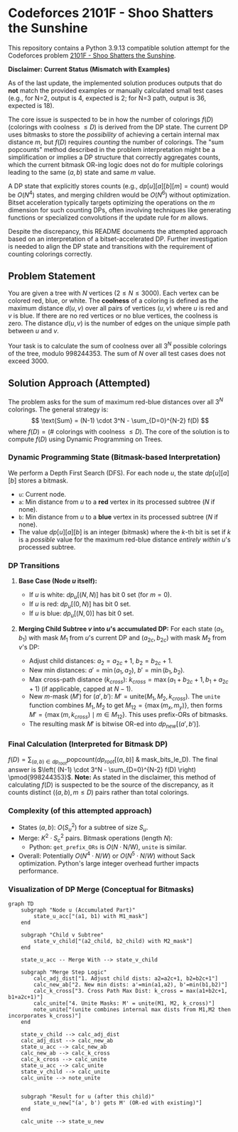 # Codeforces 2101F - Shoo Shatters the Sunshine

This repository contains a Python 3.9.13 compatible solution attempt for the Codeforces problem [2101F - Shoo Shatters the Sunshine](https://codeforces.com/problemset/problem/2101/F).

**Disclaimer: Current Status (Mismatch with Examples)**

As of the last update, the implemented solution produces outputs that do **not** match the provided examples or manually calculated small test cases (e.g., for N=2, output is 4, expected is 2; for N=3 path, output is 36, expected is 18).

The core issue is suspected to be in how the number of colorings $f(D)$ (colorings with coolness $\le D$) is derived from the DP state. The current DP uses bitmasks to store the *possibility* of achieving a certain internal max distance $m$, but $f(D)$ requires *counting* the number of colorings. The "sum popcounts" method described in the problem interpretation might be a simplification or implies a DP structure that correctly aggregates counts, which the current bitmask OR-ing logic does not do for multiple colorings leading to the same $(a,b)$ state and same $m$ value.

A DP state that explicitly stores counts (e.g., $dp[u][a][b][m] = \text{count}$) would be $O(N^4)$ states, and merging children would be $O(N^6)$ without optimization. Bitset acceleration typically targets optimizing the operations on the $m$ dimension for such counting DPs, often involving techniques like generating functions or specialized convolutions if the update rule for $m$ allows.

Despite the discrepancy, this README documents the attempted approach based on an interpretation of a bitset-accelerated DP. Further investigation is needed to align the DP state and transitions with the requirement of counting colorings correctly.

## Problem Statement

You are given a tree with $N$ vertices ($2 \le N \le 3000$). Each vertex can be colored red, blue, or white.
The **coolness** of a coloring is defined as the maximum distance $d(u, v)$ over all pairs of vertices $(u, v)$ where $u$ is red and $v$ is blue. If there are no red vertices or no blue vertices, the coolness is zero.
The distance $d(u,v)$ is the number of edges on the unique simple path between $u$ and $v$.

Your task is to calculate the sum of coolness over all $3^N$ possible colorings of the tree, modulo 998244353.
The sum of $N$ over all test cases does not exceed 3000.

## Solution Approach (Attempted)

The problem asks for the sum of maximum red-blue distances over all $3^N$ colorings. The general strategy is:
$$ \text{Sum} = (N-1) \cdot 3^N - \sum_{D=0}^{N-2} f(D) $$
where $f(D) = (\text{# colorings with coolness } \le D)$. The core of the solution is to compute $f(D)$ using Dynamic Programming on Trees.

### Dynamic Programming State (Bitmask-based Interpretation)

We perform a Depth First Search (DFS). For each node $u$, the state $dp[u][a][b]$ stores a bitmask.
-   `u`: Current node.
-   `a`: Min distance from $u$ to a **red** vertex in its processed subtree ($N$ if none).
-   `b`: Min distance from $u$ to a **blue** vertex in its processed subtree ($N$ if none).
-   The value $dp[u][a][b]$ is an integer (bitmask) where the $k$-th bit is set if $k$ is a *possible* value for the maximum red-blue distance *entirely within* $u$'s processed subtree.

### DP Transitions

1.  **Base Case (Node $u$ itself):**
    -   If $u$ is white: $dp_u[(N, N)]$ has bit 0 set (for $m=0$).
    -   If $u$ is red: $dp_u[(0, N)]$ has bit 0 set.
    -   If $u$ is blue: $dp_u[(N, 0)]$ has bit 0 set.

2.  **Merging Child Subtree $v$ into $u$'s accumulated DP:**
    For each state $(a_1, b_1)$ with mask $M_1$ from $u$'s current DP and $(a_{2c}, b_{2c})$ with mask $M_2$ from $v$'s DP:
    -   Adjust child distances: $a_2 = a_{2c} + 1$, $b_2 = b_{2c} + 1$.
    -   New min distances: $a' = \min(a_1, a_2)$, $b' = \min(b_1, b_2)$.
    -   Max cross-path distance ($k_{cross}$): $k_{cross} = \max(a_1 + b_{2c} + 1, b_1 + a_{2c} + 1)$ (if applicable, capped at $N-1$).
    -   New $m$-mask ($M')$ for $(a',b')$: $M' = \text{unite}(M_1, M_2, k_{cross})$.
        The `unite` function combines $M_1, M_2$ to get $M_{12} = \{ \max(m_x, m_y) \}$, then forms $M' = \{ \max(m, k_{cross}) \mid m \in M_{12} \}$. This uses prefix-ORs of bitmasks.
    -   The resulting mask $M'$ is bitwise OR-ed into $dp_{new}[(a',b')]$.

### Final Calculation (Interpreted for Bitmask DP)

$f(D) = \sum_{(a,b) \in dp_{root}} \text{popcount}(dp_{root}[(a,b)] \text{ & mask\_bits\_le\_D})$.
The final answer is $\left( (N-1) \cdot 3^N - \sum_{D=0}^{N-2} f(D) \right) \pmod{998244353}$.
**Note:** As stated in the disclaimer, this method of calculating $f(D)$ is suspected to be the source of the discrepancy, as it counts distinct $( (a,b), m \le D)$ pairs rather than total colorings.

### Complexity (of this attempted approach)

-   States $(a,b)$: $O(S_u^2)$ for a subtree of size $S_u$.
-   Merge: $K^2 \cdot S_c^2$ pairs. Bitmask operations (length $N$):
    -   Python: `get_prefix_ORs` is $O(N \cdot \text{N/W})$, `unite` is similar.
-   Overall: Potentially $O(N^4 \cdot N/W)$ or $O(N^5 \cdot N/W)$ without Sack optimization. Python's large integer overhead further impacts performance.

### Visualization of DP Merge (Conceptual for Bitmasks)

```mermaid
graph TD
    subgraph "Node u (Accumulated Part)"
        state_u_acc["(a1, b1) with M1_mask"]
    end

    subgraph "Child v Subtree"
        state_v_child["(a2_child, b2_child) with M2_mask"]
    end

    state_u_acc -- Merge With --> state_v_child

    subgraph "Merge Step Logic"
        calc_adj_dist["1. Adjust child dists: a2=a2c+1, b2=b2c+1"]
        calc_new_ab["2. New min dists: a'=min(a1,a2), b'=min(b1,b2)"]
        calc_k_cross["3. Cross Path Max Dist: k_cross = max(a1+b2c+1, b1+a2c+1)"]
        calc_unite["4. Unite Masks: M' = unite(M1, M2, k_cross)"]
        note_unite["(unite combines internal max dists from M1,M2 then incorporates k_cross)"]
    end
    
    state_v_child --> calc_adj_dist
    calc_adj_dist --> calc_new_ab
    state_u_acc --> calc_new_ab
    calc_new_ab --> calc_k_cross
    calc_k_cross --> calc_unite
    state_u_acc --> calc_unite
    state_v_child --> calc_unite
    calc_unite --> note_unite


    subgraph "Result for u (after this child)"
        state_u_new["(a', b') gets M' (OR-ed with existing)"]
    end
    
    calc_unite --> state_u_new
```
